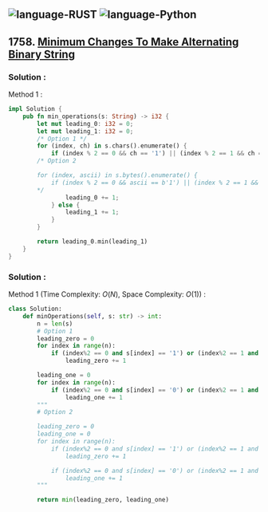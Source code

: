 ![language-RUST](https://img.shields.io/badge/%20-RUST-8d4004?style=for-the-badge&logo=RUST)
![language-Python](https://img.shields.io/badge/%20-Python-ffd43b?style=for-the-badge&logo=PYTHON)
---

## 1758. [Minimum Changes To Make Alternating Binary String](https://leetcode.com/problems/minimum-changes-to-make-alternating-binary-string)

### Solution :

Method 1 :
```rust
impl Solution {
    pub fn min_operations(s: String) -> i32 {
        let mut leading_0: i32 = 0;
        let mut leading_1: i32 = 0;
        /* Option 1 */
        for (index, ch) in s.chars().enumerate() {
            if (index % 2 == 0 && ch == '1') || (index % 2 == 1 && ch == '0') {
        /* Option 2

        for (index, ascii) in s.bytes().enumerate() {
            if (index % 2 == 0 && ascii == b'1') || (index % 2 == 1 && ascii == b'0') {
        */
                leading_0 += 1;
            } else {
                leading_1 += 1;
            }
        }

        return leading_0.min(leading_1)
    }
}
```

### Solution :

Method 1 (Time Complexity: $O(N)$, Space Complexity: $O(1)$) :
```python
class Solution:
    def minOperations(self, s: str) -> int:
        n = len(s)
        # Option 1
        leading_zero = 0
        for index in range(n):
            if (index%2 == 0 and s[index] == '1') or (index%2 == 1 and s[index] == '0'):
                leading_zero += 1

        leading_one = 0
        for index in range(n):
            if (index%2 == 0 and s[index] == '0') or (index%2 == 1 and s[index] == '1'):
                leading_one += 1
        """
        # Option 2

        leading_zero = 0
        leading_one = 0
        for index in range(n):
            if (index%2 == 0 and s[index] == '1') or (index%2 == 1 and s[index] == '0'):
                leading_zero += 1

            if (index%2 == 0 and s[index] == '0') or (index%2 == 1 and s[index] == '1'):
                leading_one += 1
        """

        return min(leading_zero, leading_one)
```
